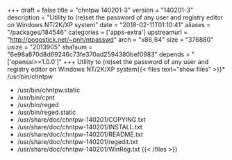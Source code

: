 +++
draft = false
title = "chntpw 140201-3"
version = "140201-3"
description = "Utility to (re)set the password of any user and registry editor on Windows NT/2K/XP system"
date = "2018-02-11T01:10:41"
aliases = "/packages/184546"
categories = ['apps-extra']
upstreamurl = "http://pogostick.net/~pnh/ntpasswd"
arch = "x86_64"
size = "376880"
usize = "2013905"
sha1sum = "6e98a870d8d69246c73fe370ad2594380bef0983"
depends = "['openssl>=1.0.0']"
+++
Utility to (re)set the password of any user and registry editor on Windows NT/2K/XP system{{< files text="show files" >}}* /usr/bin/chntpw
* /usr/bin/chntpw.static
* /usr/bin/cpnt
* /usr/bin/reged
* /usr/bin/reged.static
* /usr/share/doc/chntpw-140201/COPYING.txt
* /usr/share/doc/chntpw-140201/INSTALL.txt
* /usr/share/doc/chntpw-140201/README.txt
* /usr/share/doc/chntpw-140201/regedit.txt
* /usr/share/doc/chntpw-140201/WinReg.txt
{{< /files >}}